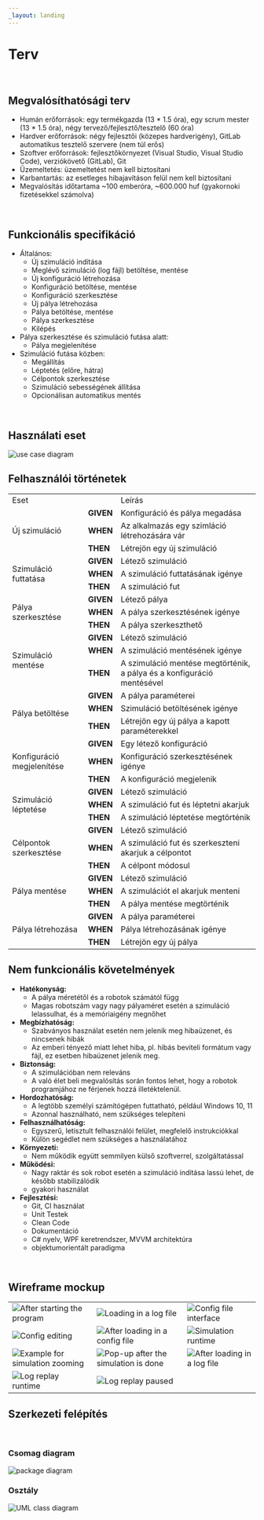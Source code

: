 ```yaml
---
_layout: landing
---
```


# Terv

<br>

## Megvalósíthatósági terv
- Humán erőforrások: egy termékgazda (13 * 1.5 óra), egy scrum mester (13 * 1.5 óra), négy tervező/fejlesztő/tesztelő (60 óra)
- Hardver erőforrások: négy fejlesztői (közepes hardverigény), GitLab automatikus tesztelő szervere (nem túl erős)
- Szoftver erőforrások: fejlesztőkörnyezet (Visual Studio, Visual Studio Code), verziókövető (GitLab), Git
- Üzemeltetés: üzemeltetést nem kell biztosítani
- Karbantartás: az esetleges hibajavításon felül nem kell biztosítani
- Megvalósítás időtartama ~100 emberóra, ~600.000 huf (gyakornoki fizetésekkel számolva)

<br>

## Funkcionális specifikáció
- Általános:
    - Új szimuláció indítása
    - Meglévő szimuláció (log fájl) betöltése, mentése
    - Új konfiguráció létrehozása
    - Konfiguráció betöltése, mentése
    - Konfiguráció szerkesztése
    - Új pálya létrehozása
    - Pálya betöltése, mentése
    - Pálya szerkesztése
    - Kilépés
- Pálya szerkesztése és szimuláció futása alatt:
    - Pálya megjelenítése
- Szimuláció futása közben:
    - Megállítás
    - Léptetés (előre, hátra)
    - Célpontok szerkesztése
    - Szimuláció sebességének állítása
    - Opcionálisan automatikus mentés


<br>

## Használati eset

![use case diagram](https://www.plantuml.com/plantuml/svg/bPQ_ZjGm4CPxFuLrD5p1FS0MwCILIEZ4mGEOP3RhYsD7zWH1q3q4BTsMAQYGU06BzsBnibA6dSo6RVtDR_vySvExJMWY3ftJGuBA950EjgWnw6YR7UhQHgZG1gzIQtrlekbq5toeTZ5qeBV67K9CXI7gzzeaVVKEOfUdjZ5ZRQxKds3Z6mVwOOJOGXhnrrVzHUd3x_dhuBUs6MBULpR_qEcao5E2Q_tipjI0hzm0H_LzthlFvfBgBa-k3nv3AoYVL17Fghk7EDg357nbpQc-Xz5sW_jRtGV0_DFnMQco0xyWozyUTPf9pnHqBd9cLYldRecOQCYCfOmdZPofBwApDq9mUS88kp3cVJBNN3l_IihlWZKtBrxoVMoqzHz32wi0j0u19FfVK7HUD5uC5Smb27wt2eAQGQBu07vFQ3frPdE9P6sbiRmnQuENzfWVba2IxLqFAuTaTaI8bTmDeHX6i1qG3PPNwSOKKe_0_m4gTIbrQL98lT5zX0fgM0lYTvXYn7OBIBhU6msV47ozWi9FYbAKakyHZw82qfwmClzBMucJlvzpeDpawMav_cc-v6_oD08kVC8xQ1x1WS_VZv2ZwArfCU_Z-Qkwv6Rv7-HG8elWBw4y5dvoCdLXFZUhwvBsMgQGGtCBlXuwftu3)

## Felhasználói történetek

<table>
  <tr>
      <td>Eset</td>
      <td></td>
      <td>Leírás</td>
  </tr>
  <tr>
      <td rowspan=3>Új szimuláció</td>
      <td><b>GIVEN</b></td>
      <td>Konfiguráció és pálya megadása</td>
  </tr>
  <tr>
      <td><b>WHEN</b></td>
      <td>Az alkalmazás egy szimláció létrehozására vár</td>
  </tr>
  <tr>
      <td><b>THEN</b></td>
      <td>Létrejön egy új szimuláció</td>
  </tr>
  <tr>
      <td rowspan=3>Szimuláció futtatása</td>
      <td><b>GIVEN</b></td>
      <td>Létező szimuláció</td>
  </tr>
  <tr>
      <td><b>WHEN</b></td>
      <td>A szimuláció futtatásának igénye</td>
  </tr>
  <tr> 
      <td><b>THEN</b></td>
      <td>A szimuláció fut</td>
  </tr>
  <tr>
      <td rowspan=3>Pálya szerkesztése</td>
      <td><b>GIVEN</b></td>
      <td>Létező pálya</td>
  </tr>
  <tr>
      <td><b>WHEN</b></td>
      <td>A pálya szerkesztésének igénye</td>
  </tr>
  <tr>
      <td><b>THEN</b></td>
      <td>A pálya szerkeszthető</td>
  </tr>
  <tr>
      <td rowspan=3>Szimuláció mentése</td>
      <td><b>GIVEN</b></td>
      <td>Létező szimuláció</td>
  </tr>
  <tr>
      <td><b>WHEN</b></td>
      <td>A szimuláció mentésének igénye</td>
  </tr>
  <tr>
      <td><b>THEN</b></td>
      <td>A szimuláció mentése megtörténik, a pálya és a konfiguráció mentésével</td>
  </tr>
  <tr>
      <td rowspan=3>Pálya betöltése</td>
      <td><b>GIVEN</b></td>
      <td>A pálya paraméterei</td>
  </tr>
  <tr>
      <td><b>WHEN</b></td>
      <td>Szimuláció betöltésének igénye</td>
  </tr>
  <tr> 
      <td><b>THEN</b></td>
      <td>Létrejön egy új pálya a kapott paraméterekkel</td>
  </tr>
  <tr>
      <td rowspan=3>Konfiguráció megjelenítése</td>
      <td><b>GIVEN</b></td>
      <td>Egy létező konfiguráció</td>
  </tr>
  <tr>
      <td><b>WHEN</b></td>
      <td>Konfiguráció szerkesztésének igénye</td>
  </tr>
  <tr>
      <td><b>THEN</b></td>
      <td>A konfiguráció megjelenik</td>
  </tr>
  <tr>
      <td rowspan=3>Szimuláció léptetése</td>
      <td><b>GIVEN</b></td>
      <td>Létező szimuláció</td>
  </tr>
  <tr>
      <td><b>WHEN</b></td>
      <td>A szimuláció fut és léptetni akarjuk</td>
  </tr>
  <tr>
      <td><b>THEN</b></td>
      <td>A szimuláció léptetése megtörténik</td>
  </tr>
  <tr>
      <td rowspan=3>Célpontok szerkesztése</td>
      <td><b>GIVEN</b></td>
      <td>Létező szimuláció</td>
  </tr>
  <tr>
      <td><b>WHEN</b></td>
      <td>A szimuláció fut és szerkeszteni akarjuk a célpontot</td>
  </tr>
  <tr>
      <td><b>THEN</b></td>
      <td>A célpont módosul</td>
  </tr>
  <tr>
      <td rowspan=3>Pálya mentése</td>
      <td><b>GIVEN</b></td>
      <td>Létező szimuláció</td>
  </tr>
  <tr>
      <td><b>WHEN</b></td>
      <td>A szimulációt el akarjuk menteni</td>
  </tr>
  <tr>
      <td><b>THEN</b></td>
      <td>A pálya mentése megtörténik</td>
  </tr>
  <tr>
      <td rowspan=3>Pálya létrehozása</td>
      <td><b>GIVEN</b></td>
      <td>A pálya paraméterei</td>
  </tr>
  <tr>
      <td><b>WHEN</b></td>
      <td>Pálya létrehozásának igénye</td>
  </tr>
  <tr>
      <td><b>THEN</b></td>
      <td>Létrejön egy új pálya</td>
  </tr>
</table>

## Nem funkcionális követelmények

- **Hatékonyság:**
    - A pálya méretétől és a robotok számától függ
    - Magas robotszám vagy nagy pályaméret esetén a szimuláció lelassulhat, és a memóriaigény megnőhet
- **Megbízhatóság:**
    - Szabványos használat esetén nem jelenik meg hibaüzenet, és nincsenek hibák
    - Az emberi tényező miatt lehet hiba, pl. hibás beviteli formátum vagy fájl, ez esetben hibaüzenet jelenik meg.
- **Biztonság:**
    - A szimulációban nem releváns
    - A való élet beli megvalósítás során fontos lehet, hogy a robotok programjához ne férjenek hozzá illetéktelenül.
- **Hordozhatóság:**
    - A legtöbb személyi számítógépen futtatható, például Windows 10, 11
    - Azonnal használható, nem szükséges telepíteni
- **Felhasználhatóság:**
    - Egyszerű, letisztult felhasználói felület, megfelelő instrukciókkal
    - Külön segédlet nem szükséges a használatához
- **Környezeti:**
    - Nem működik együtt semmilyen külső szoftverrel, szolgáltatással
- **Működési:**
    - Nagy raktár és sok robot esetén a szimuláció indítása lassú lehet, de később stabilizálódik
    - gyakori használat
- **Fejlesztési:**
    - Git, CI használat
    - Unit Testek
    - Clean Code
    - Dokumentáció
    - C# nyelv, WPF keretrendszer, MVVM architektúra
    - objektumorientált paradigma

<br>

## Wireframe mockup

|   |   |   |
|---|---|---|
| ![After starting the program](~/images/wireframe/load_in.png) | ![Loading in a log file](~/images/wireframe/load_log_file.png) | ![Config file interface](~/images/wireframe/load_conf.png) |
| ![Config editing](~/images/wireframe/edit_conf.png) | ![After loading in a config file](~/images/wireframe/after_config.png) | ![Simulation runtime](~/images/wireframe/simulation_runtime.png) |
| ![Example for simulation zooming](~/images/wireframe/simulation_zooming.png) | ![Pop-up after the simulation is done](~/images/wireframe/simulation_done.png) | ![After loading in a log file](~/images/wireframe/after_log.png) |
| ![Log replay runtime](~/images/wireframe/log_replay_runtime.png) | ![Log replay paused](~/images/wireframe/log_replay_paused.png) | |

## Szerkezeti felépítés

<br>

### Csomag diagram

![package diagram](https://www.plantuml.com/plantuml/svg/LL7DZgCm3BxdAVm2lC5grGLrJqLQXOhBQWuUS9ce8Ob2cAggvjt7nPG9EVdxoMSxEKm9Ovf72vKVWtVaafgknWMCE4BtuffqjmIHkeHkiAHKmEwA0q5hw0OF1NoCInGls17y2K5zxJsrxycknlyRKU94Ru0Jj7KfKcF6sM8otcscnT2qjHWq1OltlQXPpFfjlVQ1bNV9MqjH0giyxwd57r6_HF_kap12d34E9CnPcECdEI6E-Gp_A4vcIkGwWWUiHswK7cE_t5XtvkONCopCslVaXx_6ojESdh5D1KNlRwxu3Lhf72YzWJFxsXf-5NCebXVLEHBnvUNrTGPvOSM_1cncnCOCiKy6uFeeLJJ3Hs9Oxb2r5qyyg4HmgGxa-dcqtm00)

### Osztály
![UML class diagram](https://www.plantuml.com/plantuml/svg/fLTHSzie47xNhs3w92VopBMFdKxRn6ckkMcdcSXtUUZq0KiRcKO23QoS-5pVRpz0ia6O-3npUOWmtyV7xh8iy54XbTWrDPdLLAahHYj9cqGzCjvItIA5wRv0b6pH8TmKWkViRo2_9KdIqkAHLa1U_SNWwHNP98IGdayksfPijbv7pfgkfiW4lsUy54zZz0xQcguTiWt4lueIwl4C--vBge2yUqSN2YKjyFtxunFln_Lgzk_yLizEtfARcMWQoai7p9QKLp2diW8C2N47Jfp10RHJ44NkG7LD7FgZQzeG64Vj5gHY2e4NC8xRJF07LdccJHlQNhFQJAHGCbuvH2jnV053e8t910qnZbu_LOyl3E5TCzUekeCLq3esy48fLl46EEOeAKArFfJPAAJ8YYqv_o9ecROKbtlIHBTw1uUGU8vV2YfBt-_vkerOUNxFIbm6nfr_1bOjCUpzIkqgwC-tnKyey7lsusGphJbE2fTCVTVYv3aZvhF-aKv6scGZMf0KXTnwsUVvzqLKDkwUXvzMm54P6Tiwyn0fXJI8RNY0pbFEGSvP0mOkHRUemSDR2IicEeDTKGJ3Sqve4wnUAbzdHBx9o12nZ3IgSjwF1bZBKZ3_zuPwZ9ok80ZUQI6Ex0bN2eOjOMm3-K0B60Lwb3RtjAvrUL5QimOKlAyl_jON2u7-LhyfhTUwJm8j1Q_NMyyVKsu7_Fb5rgrGpDZf4nrwnIGK0xnlEzZiCOsOZwVO1-V2Si-yn6OAXLp78EjOglDndH6MaP-xjNmoGYwMCy5HYhe6cH7gT2Od2lMLyxz5SeGsdOnBO8fMoUlj2qYABWGUg8ioUrYRI3YXSOaV-ltrjI8dB-_lWjP7LzSP2KPd8KGTSbpCDC5-FyGe_mo-oXrhug0_ERLWp9ymu6GJpAfsWcVZu-jIxwEy1IZ3CfWNIoWxBQK1Kn2aWypF76dJXcD2AsAxrvsFwIGy5WzJePyXuh1BrRZJzamQikNiX5ZCMM6IorQgpvINjUzmtZKpeT2aC8g65JSSeGe89YWXuQHeEay-yHBAq8W8x-K0n_DVxclsY075O-fsxcH8N7Sgp6XTc1d1R2wNaLQituMH0ZFznaqeKmMyjDuAMty_P0Hsdbt8IerM57ZN34BU4bvdv2uZiupSPsGUqbs9z4Pm8N6f9w9A6wb4PtuyWSBau70vdzMYUBnd2ko1x8d1Cm9NkhcD318THv2dZlNDtTzydBLNr_bXMji0ZIw-OLBlAjMuYBg-mpk4ktzPzP6Wo6tcM4-KRPADM86Kh8JjeNdNZ3EbC_b_2zaRnQX8lJvQWk_UnE4m175uT2dq6EuwuUuJSr2etErwN6ii67lbH81BWKEldS4ydiHqUl1qsGF-QoD9WfVGhsdN7exTa-9qNz5Har0bQfRZEnLBFLNMGNgG_icdqPhjvAD3UjIZ9z72FvNc9ZyzMAct1EtttJ1DP4WFX7HRwNOSjvIE4BT3sBZtZvLZ3FjEE4OOxls9PtSSTrVSOTNjtJRedlQLEqc6ylAhZsvO6K9ujDkJv2FmiclgVm40)